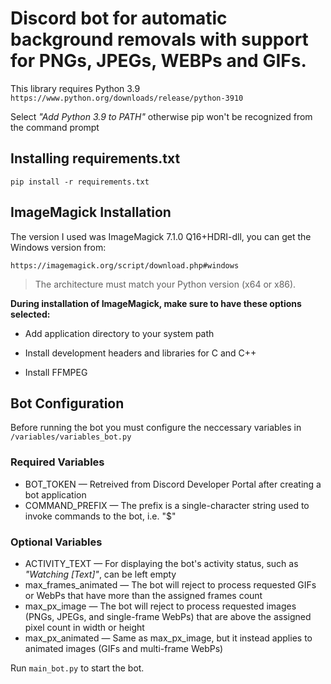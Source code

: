 # Discord bot for automatic background removals with support for PNGs, JPEGs, WEBPs and GIFs.




This library requires Python 3.9
`https://www.python.org/downloads/release/python-3910`

Select *"Add Python 3.9 to PATH"* otherwise pip won't be recognized from the command prompt




## Installing requirements.txt
```pip install -r requirements.txt```




## ImageMagick Installation
The version I used was ImageMagick 7.1.0 Q16+HDRI-dll, you can get the Windows version from:

`https://imagemagick.org/script/download.php#windows`

> The architecture must match your Python version (x64 or x86).




**During installation of ImageMagick, make sure to have these options selected:**

- Add application directory to your system path

- Install development headers and libraries for C and C++

- Install FFMPEG


## Bot Configuration
Before running the bot you must configure the neccessary variables in `/variables/variables_bot.py`
### Required Variables
- BOT_TOKEN — Retreived from Discord Developer Portal after creating a bot application
- COMMAND_PREFIX — The prefix is a single-character string used to invoke commands to the bot, i.e. "$"

### Optional Variables
- ACTIVITY_TEXT — For displaying the bot's activity status, such as *"Watching [Text]"*, can be left empty
- max_frames_animated — The bot will reject to process requested GIFs or WebPs that have more than the assigned frames count
- max_px_image — The bot will reject to process requested images (PNGs, JPEGs, and single-frame WebPs) that are above the assigned pixel count in width or height
- max_px_animated — Same as max_px_image, but it instead applies to animated images (GIFs and multi-frame WebPs)

Run `main_bot.py` to start the bot.
